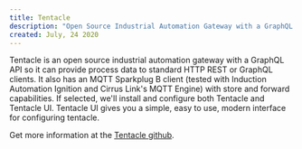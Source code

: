 ```yaml
---
title: Tentacle
description: "Open Source Industrial Automation Gateway with a GraphQL API"
created: July, 24 2020
---
```


<jar-image add-classes="pa-3" color="blue-grey darken-3" src="https://res.cloudinary.com/jarautomation/image/upload/c_pad,h_200,w_200,f_auto/v1595057073/logos/tentacle.png" alt="Tentacle Logo"></jar-image>

Tentacle is an open source industrial automation gateway with a GraphQL API so it can provide process data to standard HTTP REST or GraphQL clients. It also has an MQTT Sparkplug B client (tested with Induction Automation Ignition and Cirrus Link's MQTT Engine) with store and forward capabilities. If selected, we'll install and configure both Tentacle and Tentacle UI. Tentacle UI gives you a simple, easy to use, modern interface for configuring tentacle.

Get more information at the [Tentacle github](https://github.com/joyja/tentacle).

